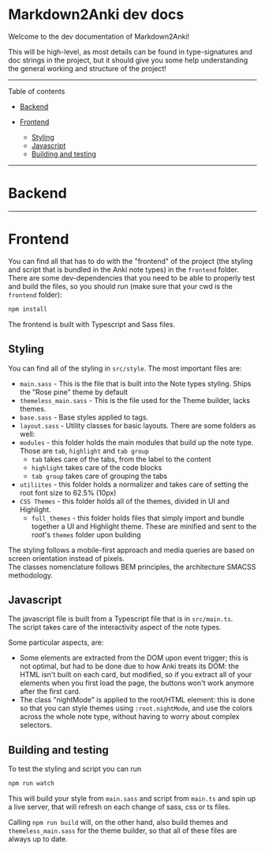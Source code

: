 # Markdown2Anki dev docs

Welcome to the dev documentation of Markdown2Anki!

This will be high-level, as most details can be found in type-signatures and doc strings in the project, but it should give you some help understanding the general working and structure of the project!

---

Table of contents

- [Backend](#backend)

- [Frontend](#frontend)
  - [Styling](#styling)
  - [Javascript](#javascript)
  - [Building and testing](#building-and-testing)

---

# Backend

---

# Frontend
You can find all that has to do with the "frontend" of the project (the styling and script that is bundled in the Anki note types) in the `frontend` folder.  
There are some dev-dependencies that you need to be able to properly test and build the files, so you should run (make sure that your cwd is the `frontend` folder):
```bash
npm install 
```

The frontend is built with Typescript and Sass files.  

## Styling
You can find all of the styling in `src/style`.
The most important files are:
- `main.sass` - This is the file that is built into the Note types styling. Ships the "Rose pine" theme by default
- `themeless_main.sass` - This is the file used for the Theme builder, lacks themes.
- `base.sass` - Base styles applied to tags.
- `layout.sass` - Utility classes for basic layouts.
There are some folders as well:
- `modules` - this folder holds the main modules that build up the note type. Those are `tab`, `highlight` and `tab group`
  - `tab` takes care of the tabs, from the label to the content
  - `highlight` takes care of the code blocks
  - `tab group` takes care of grouping the tabs
- `utiliites` - this folder holds a normalizer and takes care of setting the root font size to 62.5% (10px)
- `CSS Themes` - this folder holds all of the themes, divided in UI and Highlight. 
  - `full_themes` - this folder holds files that simply import and bundle together a UI and Highlight theme. These are minified and sent to the root's `themes` folder upon building

The styling follows a mobile-first approach and media queries are based on screen orientation instead of pixels.  
The classes nomenclature follows BEM principles, the architecture SMACSS methodology.  

## Javascript

The javascript file is built from a Typescript file that is in `src/main.ts`.  
The script takes care of the interactivity aspect of the note types.  

Some particular aspects, are:
- Some elements are extracted from the DOM upon event trigger; this is not optimal, but had to be done due to how Anki treats its DOM: the HTML isn't built on each card, but modified, so if you extract all of your elements when you first load the page, the buttons won't work anymore after the first card.
- The class "nightMode" is applied to the root/HTML element: this is done so that you can style themes using `:root.nightMode`, and use the colors across the whole note type, without having to worry about complex selectors.

## Building and testing

To test the styling and script you can run
```bash
npm run watch
```
This will build your style from `main.sass` and script from `main.ts` and spin up a live server, that will refresh on each change of sass, css or ts files.

Calling `npm run build` will, on the other hand, also build themes and `themeless_main.sass` for the theme builder, so that all of these files are always up to date.
